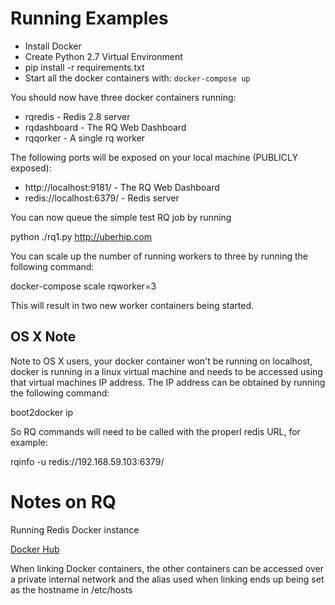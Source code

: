 # Running Examples

* Install Docker
* Create Python 2.7 Virtual Environment
* pip install -r requirements.txt
* Start all the docker containers with: `docker-compose up`

You should now have three docker containers running:

* rqredis - Redis 2.8 server
* rqdashboard - The RQ Web Dashboard
* rqqorker - A single rq worker

The following ports will be exposed on your local machine (PUBLICLY
exposed):

* http://localhost:9181/ - The RQ Web Dashboard
* redis://localhost:6379/ - Redis server

You can now queue the simple test RQ job by running

  python ./rq1.py http://uberhip.com

You can scale up the number of running workers to three by running the
following command:

  docker-compose scale rqworker=3

This will result in two new worker containers being started.

## OS X Note

Note to OS X users, your docker container won't be running on localhost,
docker is running in a linux virtual machine and needs to be accessed
using that virtual machines IP address.  The IP address can be obtained
by running the following command:

  boot2docker ip

So RQ commands will need to be called with the properl redis URL, for
example:

  rqinfo -u redis://192.168.59.103:6379/

# Notes on RQ

Running Redis Docker instance

[Docker Hub](https://registry.hub.docker.com/_/redis/)

When linking Docker containers, the other containers can be accessed
over a private internal network and the alias used when linking ends up
being set as the hostname in /etc/hosts
